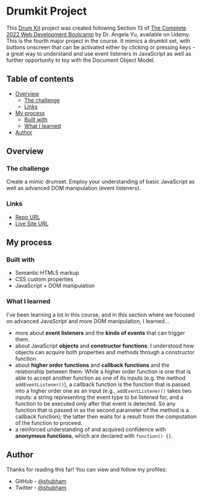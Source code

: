 # Drumkit Project

This [Drum Kit](https://www.udemy.com/course/the-complete-web-development-bootcamp/learn/lecture/12383928) project was created following Section 13 of [The Complete 2022 Web Development Bootcamp](https://www.udemy.com/course/the-complete-web-development-bootcamp/) by Dr. Angela Yu, available on Udemy. This is the fourth major project in the course. It mimics a drumkit set, with buttons onscreen that can be activated either by clicking or pressing keys - a great way to understand and use event listeners in JavaScript as well as further opportunity to toy with the Document Object Model.

## Table of contents

- [Overview](#overview)
  - [The challenge](#the-challenge)
  - [Links](#links)
- [My process](#my-process)
  - [Built with](#built-with)
  - [What I learned](#what-i-learned)
- [Author](#author)

## Overview

### The challenge

Create a mimic drumset. Employ your understanding of basic JavaScript as well as advanced DOM manipulation (event listeners).

### Links

- [Repo URL](https://github.com/RoyShubham07/Drum-Kit.git)
- [Live Site URL](http://127.0.0.1:3000/Drum+Kit+Completed/Drum%20Kit%20Completed/index.html)

## My process

### Built with

- Semantic HTML5 markup
- CSS custom properties
- JavaScript + DOM manipulation

### What I learned

I've been learning a lot in this course, and in this section where we focused on advanced JavaScript and more DOM manipulation, I learned...
- more about **event listeners** and the **kinds of events** that can trigger them.
- about JavaScript **objects** and **constructor functions**: I understood how objects can acquire both properties and methods through a constructor function.
- about **higher order functions** and **callback functions** and the relationship between them: While a higher order function is one that is able to accept another function as one of its inputs (e.g. the method ```addEventListener()```), a callback function is the function that is passed into a higher order one as an input (e.g., ```addEventListener()``` takes two inputs: a string representing the event type to be listened for, and a function to be executed only after that event is detected. So any function that is passed in as the second parameter of the method is a callback function); the latter then waits for a result from the computation of the function to proceed.
- a reinforced understanding of and acquired confidence with **anonymous functions**, which are declared with ```function() {}```.

## Author

Thanks for reading this far! You can view and follow my profiles:

- GitHub - [@shubham](https://github.com/RoyShubham07)
- Twitter - [@shubham](https://twitter.com/RoyShubham010)
